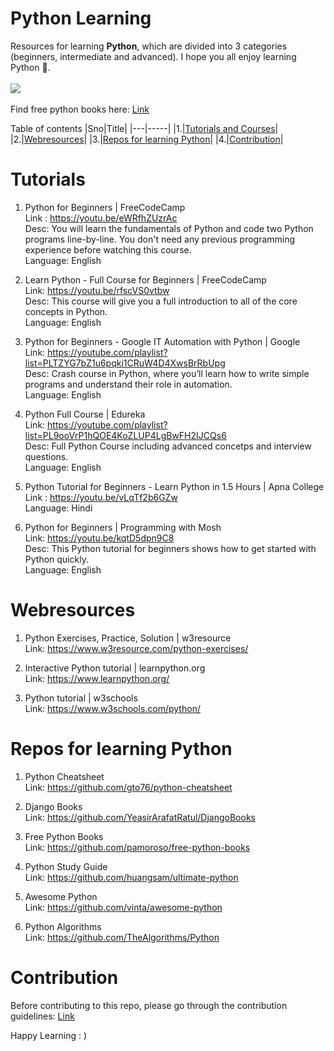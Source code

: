 # Python Learning

Resources for learning **Python**, which are divided into 3 categories (beginners, intermediate and advanced).
I hope you all enjoy learning Python 🐍.<br><br>
![](https://raw.githubusercontent.com/joesinghh/Python-Learning/main/Img/Python%20Learning.png) <br><br>
Find free python books here: [Link](https://github.com/joesinghh/Python-Learning/tree/main/Books)

Table of contents
|Sno|Title|
|---|-----|
|1.|[Tutorials and Courses](https://github.com/joesinghh/Python-Learning/edit/main/README.md#tutorials)|
|2.|[Webresources](https://github.com/joesinghh/Python-Learning/edit/main/README.md#webresources)|
|3.|[Repos for learning Python](https://github.com/joesinghh/Python-Learning/edit/main/README.md#repos-for-learning-python)|
|4.|[Contribution](https://github.com/joesinghh/Python-Learning/edit/main/README.md#contribution)|

# Tutorials

1. Python for Beginners | FreeCodeCamp<br>
Link : https://youtu.be/eWRfhZUzrAc<br>
Desc: You will learn the fundamentals of Python and code two Python programs line-by-line. You don't need any previous programming experience before watching this course.<br>
Language: English

2. Learn Python - Full Course for Beginners | FreeCodeCamp <br>
Link: https://youtu.be/rfscVS0vtbw<br>
Desc: This course will give you a full introduction to all of the core concepts in Python.<br>
Language: English

3. Python for Beginners - Google IT Automation with Python | Google <br>
Link: https://youtube.com/playlist?list=PLTZYG7bZ1u6pqki1CRuW4D4XwsBrRbUpg<br>
Desc: Crash course in Python, where you’ll learn how to write simple programs and understand their role in automation.<br>
Language: English

4. Python Full Course | Edureka<br>
Link: https://youtube.com/playlist?list=PL9ooVrP1hQOE4KoZLUP4LgBwFH2IJCQs6<br>
Desc: Full Python Course including advanced concetps and interview questions.<br>
Language: English

5. Python Tutorial for Beginners - Learn Python in 1.5 Hours | Apna College<br>
Link : https://youtu.be/vLqTf2b6GZw<br>
Language: Hindi

6. Python for Beginners | Programming with Mosh <br>
Link: https://youtu.be/kqtD5dpn9C8<br>
Desc: This Python tutorial for beginners shows how to get started with Python quickly. <br>
Language: English

# Webresources

1. Python Exercises, Practice, Solution | w3resource <br>
Link: https://www.w3resource.com/python-exercises/

2. Interactive Python tutorial | learnpython.org <br>
Link: https://www.learnpython.org/ 

3. Python tutorial | w3schools <br>
Link: https://www.w3schools.com/python/

# Repos for learning Python
1. Python Cheatsheet <br>
Link: https://github.com/gto76/python-cheatsheet

2. Django Books <br>
Link: https://github.com/YeasirArafatRatul/DjangoBooks

3. Free Python Books <br>
Link: https://github.com/pamoroso/free-python-books

4. Python Study Guide<br>
Link: https://github.com/huangsam/ultimate-python

5. Awesome Python <br>
Link: https://github.com/vinta/awesome-python

6. Python Algorithms<br>
Link: https://github.com/TheAlgorithms/Python


# Contribution 

Before contributing to this repo, please go through the contribution guidelines: [Link](https://github.com/joesinghh/Python-Learning/edit/main/Contribution.md)

Happy Learning : )

